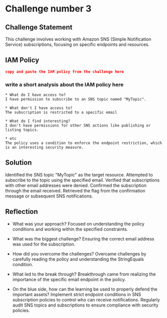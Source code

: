 # Challenge number 3

## Challenge Statement
This challenge involves working with Amazon SNS (Simple Notification Service) subscriptions, focusing on specific endpoints and resources.

## IAM Policy
```json
copy and paste the IAM policy from the challenge here
```
### write a short analysis about the IAM policy here
```
* What do I have access to?
I have permission to subscribe to an SNS topic named "MyTopic".

* What don't I have access to?
The subscription is restricted to a specific email 

* What do I find interesting?
I don't have permissions for other SNS actions like publishing or listing topics.

* etc
The policy uses a condition to enforce the endpoint restriction, which is an interesting security measure.
```

## Solution
Identified the SNS topic "MyTopic" as the target resource.
Attempted to subscribe to the topic using the specified email.
Verified that subscriptions with other email addresses were denied.
Confirmed the subscription through the email received.
Retrieved the flag from the confirmation message or subsequent SNS notifications.

## Reflection
* What was your approach?
Focused on understanding the policy conditions and working within the specified constraints.

* What was the biggest challenge?
Ensuring the correct email address was used for the subscription.

* How did you overcome the challenges?
Overcame challenges by carefully reading the policy and understanding the StringEquals condition.

* What led to the break through?
Breakthrough came from realizing the importance of the specific email endpoint in the policy.

* On the blue side, how can the learning be used to properly defend the important assets? 
Implement strict endpoint conditions in SNS subscription policies to control who can receive notifications. Regularly audit SNS topics and subscriptions to ensure compliance with security policies.